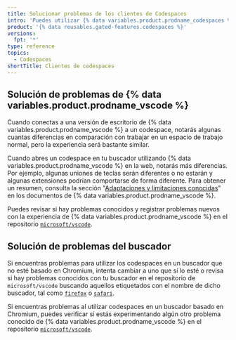 ```yaml
---
title: Solucionar problemas de los clientes de Codespaces
intro: 'Puedes utilizar {% data variables.product.prodname_codespaces %} en tu buscador o a través de {% data variables.product.prodname_vscode %}. Este artículo proporciona pasos de solución de problemas para los problemas comunes de los clientes.'
product: '{% data reusables.gated-features.codespaces %}'
versions:
  fpt: '*'
type: reference
topics:
  - Codespaces
shortTitle: Clientes de codespaces
---
```


## Solución de problemas de {% data variables.product.prodname_vscode %}

Cuando conectas a una versión de escritorio de {% data variables.product.prodname_vscode %} a un codespace, notarás algunas cuantas diferencias en comparación con trabajar en un espacio de trabajo normal, pero la experiencia será bastante similar.

Cuando abres un codespace en tu buscador utilizando {% data variables.product.prodname_vscode %} en la web, notarás más diferencias. Por ejemplo, algunas uniones de teclas serán diferentes o no estarán y algunas extensiones podrían comportarse de forma diferente. Para obtener un resumen, consulta la sección "[Adaptaciones y limitaciones conocidas](https://code.visualstudio.com/docs/remote/codespaces#_known-limitations-and-adaptations)" en los documentos de {% data variables.product.prodname_vscode %}.

Puedes revisar si hay problemas conocidos y registrar problemas nuevos con la experiencia de {% data variables.product.prodname_vscode %} en el repositorio [`microsoft/vscode`](https://github.com/microsoft/vscode/issues?q=is%3Aissue+is%3Aopen+codespaces).

## Solución de problemas del buscador

Si encuentras problemas para utilizar los codespaces en un buscador que no esté basado en Chromium, intenta cambiar a uno que sí lo esté o revisa si hay problemas conocidos con tu buscador en el repositorio de `microsoft/vscode` buscando aquellos etiquetados con el nombre de dicho buscador, tal como [`firefox`](https://github.com/microsoft/vscode/issues?q=is%3Aissue+is%3Aopen+label%3Afirefox) o [`safari`](https://github.com/Microsoft/vscode/issues?q=is%3Aopen+is%3Aissue+label%3Asafari).

Si encuentras problemas al utilizar codespaces en un buscador basado en Chromium, puedes verificar si estás experimentando algún otro problema conocido de {% data variables.product.prodname_vscode %} en el repositorio [`microsoft/vscode`](https://github.com/microsoft/vscode/issues).
